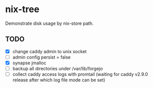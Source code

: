 # nix-tree

Demonstrate disk usage by nix-store path.

## TODO
- [x] change caddy admin to unix socket 
- [ ] admin config persist = false
- [x] synapse jmalloc
- [ ] backup all directories under /var/lib/forgejo
- [ ] collect caddy access logs with promtail (waiting for caddy v2.9.0 release after which log file mode can be set)
